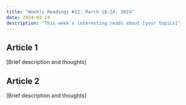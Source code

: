 ```yaml
---
title: "Weekly Readings #12: March 18-24, 2024"
date: 2024-03-24
description: "This week's interesting reads about [your topics]"
---
```


## Article 1
[Brief description and thoughts]

## Article 2
[Brief description and thoughts] 